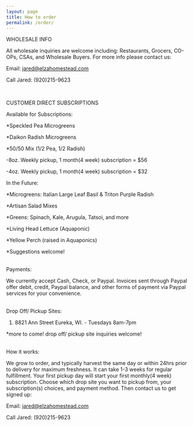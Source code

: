 ```yaml
---
layout: page
title: How to order
permalink: /order/
---
```


WHOLESALE INFO

All wholesale inquiries are welcome including: Restaurants, Grocers, CO-OPs, CSAs, and Wholesale Buyers. 
For more info please contact us:

Email: jared@elzahomestead.com

Call Jared: (920)215-9623

<br>

CUSTOMER DIRECT SUBSCRIPTIONS

Available for Subscriptions:

*Speckled Pea Microgreens

*Daikon Radish Microgreens

*50/50 Mix (1/2 Pea, 1/2 Radish)

-8oz. Weekly pickup, 1 month(4 week) subscription = $56	

-4oz. Weekly pickup, 1 month(4 week) subscription = $32
 

In the Future:

*Microgreens: Italian Large Leaf Basil & Triton Purple Radish

*Artisan Salad Mixes

*Greens: Spinach, Kale, Arugula, Tatsoi, and more

*Living Head Lettuce  (Aquaponic)

*Yellow Perch (raised in Aquaponics) 

*Suggestions welcome!

<br>
Payments:

We currently accept Cash, Check, or Paypal. Invoices sent through Paypal offer debit, credit, Paypal balance, and other forms of payment via Paypal services for your convenience. 

<br>
Drop Off/ Pickup Sites:

1. 8821 Ann Street Eureka, WI. - Tuesdays 8am-7pm

*more to come! drop off/ pickup site inquiries welcome!

<br>
How it works:

We grow to order, and typically harvest the same day or within 24hrs prior to delivery for maximum freshness. It can take 1-3 weeks for regular fulfillment. Your first pickup day will start your first monthly(4 week) subscription. Choose which drop site you want to pickup from, your subscription(s) choices, and payment method. Then contact us to get signed up: 

Email: jared@elzahomestead.com

Call Jared: (920)215-9623










